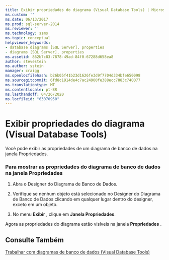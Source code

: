 ```yaml
---
title: Exibir propriedades do diagrama (Visual Database Tools) | Microsoft Docs
ms.custom: ''
ms.date: 06/13/2017
ms.prod: sql-server-2014
ms.reviewer: ''
ms.technology: ssms
ms.topic: conceptual
helpviewer_keywords:
- database diagrams [SQL Server], properties
- diagrams [SQL Server], properties
ms.assetid: 862b7c83-7878-49ad-84f0-67288d658ea8
author: stevestein
ms.author: sstein
manager: craigg
ms.openlocfilehash: b26b05f41b23d1626fe3d9f7704d334bfe650098
ms.sourcegitcommit: 6fd8c1914de4c7ac24900fe388ecc7883c740077
ms.translationtype: MT
ms.contentlocale: pt-BR
ms.lasthandoff: 04/26/2020
ms.locfileid: "63070950"
---
```

# <a name="show-diagram-properties-visual-database-tools"></a>Exibir propriedades do diagrama (Visual Database Tools)
  Você pode exibir as propriedades de um diagrama de banco de dados na janela Propriedades.  
  
### <a name="to-show-database-diagram-properties-in-the-properties-window"></a>Para mostrar as propriedades do diagrama de banco de dados na janela Propriedades  
  
1.  Abra o Designer do Diagrama de Banco de Dados.  
  
2.  Verifique se nenhum objeto está selecionado no Designer do Diagrama de Banco de Dados clicando em qualquer lugar dentro do designer, exceto em um objeto.  
  
3.  No menu **Exibir** , clique em **Janela Propriedades**.  
  
 Agora as propriedades do diagrama estão visíveis na janela **Propriedades** .  
  
## <a name="see-also"></a>Consulte Também  
 [Trabalhar com diagramas de banco de dados &#40;Visual Database Tools&#41;](visual-database-tools.md)  
  
  
